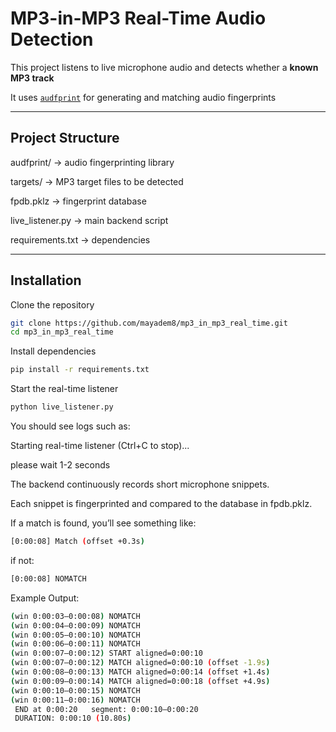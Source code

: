 # MP3-in-MP3 Real-Time Audio Detection

This project listens to live microphone audio and detects whether a **known MP3 track**

It uses [`audfprint`](https://github.com/dpwe/audfprint) for generating and matching audio fingerprints

---

## Project Structure

audfprint/ → audio fingerprinting library

targets/ → MP3 target files to be detected

fpdb.pklz → fingerprint database

live_listener.py → main backend script

requirements.txt → dependencies

---

## Installation

Clone the repository
```bash
git clone https://github.com/mayadem8/mp3_in_mp3_real_time.git
cd mp3_in_mp3_real_time
```

Install dependencies
```bash
pip install -r requirements.txt
```


Start the real-time listener
```bash
python live_listener.py
```

You should see logs such as:

Starting real-time listener (Ctrl+C to stop)...

please wait 1-2 seconds



The backend continuously records short microphone snippets.

Each snippet is fingerprinted and compared to the database in fpdb.pklz.

If a match is found, you’ll see something like:
```bash
[0:00:08] Match (offset +0.3s)
```
if not: 
```bash
[0:00:08] NOMATCH
```


Example Output: 
```bash
(win 0:00:03–0:00:08) NOMATCH
(win 0:00:04–0:00:09) NOMATCH
(win 0:00:05–0:00:10) NOMATCH
(win 0:00:06–0:00:11) NOMATCH
(win 0:00:07–0:00:12) START aligned=0:00:10
(win 0:00:07–0:00:12) MATCH aligned=0:00:10 (offset -1.9s)
(win 0:00:08–0:00:13) MATCH aligned=0:00:14 (offset +1.4s)
(win 0:00:09–0:00:14) MATCH aligned=0:00:18 (offset +4.9s)
(win 0:00:10–0:00:15) NOMATCH
(win 0:00:11–0:00:16) NOMATCH
 END at 0:00:20   segment: 0:00:10–0:00:20
 DURATION: 0:00:10 (10.80s)
```




